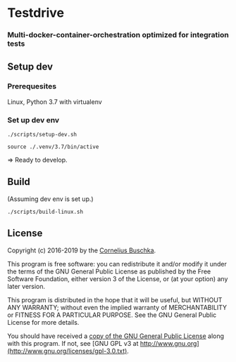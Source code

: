 # Testdrive

### Multi-docker-container-orchestration optimized for integration tests

## Setup dev

### Prerequesites
Linux, Python 3.7 with virtualenv

### Set up dev env
```
./scripts/setup-dev.sh
```

```
source ./.venv/3.7/bin/active
```

=> Ready to develop.

## Build

(Assuming dev env is set up.)

```
./scripts/build-linux.sh
```

## License
Copyright (c) 2016-2019 by the [Cornelius Buschka](https://github.com/cbuschka).

This program is free software: you can redistribute it and/or modify
it under the terms of the GNU General Public License as published by
the Free Software Foundation, either version 3 of the License, or
(at your option) any later version.

This program is distributed in the hope that it will be useful,
but WITHOUT ANY WARRANTY; without even the implied warranty of
MERCHANTABILITY or FITNESS FOR A PARTICULAR PURPOSE.  See the
GNU General Public License for more details.

You should have received a [copy of the GNU General Public License](./license.txt)
along with this program.  If not, see [GNU GPL v3 at http://www.gnu.org](http://www.gnu.org/licenses/gpl-3.0.txt).

